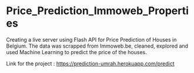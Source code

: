 # **Price_Prediction_Immoweb_Properties**

Creating a live server using Flash API for Price Prediction of Houses in Belgium. The data was scrapped from Immoweb.be, cleaned, explored and used Machine Learning to predict the price of the houses.

Link for the project : https://prediction-umrah.herokuapp.com/predict
